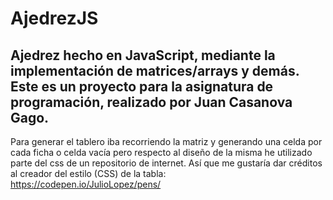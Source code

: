# AjedrezJS
Ajedrez hecho en JavaScript, mediante la implementación de matrices/arrays y demás.
Este es un proyecto para la asignatura de programación, realizado por Juan Casanova Gago.
----------------
Para generar el tablero iba recorriendo la matriz y generando una celda por cada ficha o celda vacía
pero respecto al diseño de la misma he utilizado parte del css de un repositorio de internet. 
Así que me gustaría dar créditos al creador del estilo (CSS) de la tabla: <br>
https://codepen.io/JulioLopez/pens/
